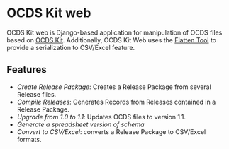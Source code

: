 # OCDS Kit web

OCDS Kit web is Django-based application for manipulation of OCDS files based
on [OCDS Kit](https://github.com/open-contracting/ocdskit). Additionally, OCDS
Kit Web uses the [Flatten Tool](https://github.com/open-contracting/ocdskit) to
provide a serialization to CSV/Excel feature.

## Features

* *Create Release Package*: Creates a Release Package from several Release files.
* *Compile Releases*: Generates Records from Releases contained in a Release Package.
* *Upgrade from 1.0 to 1.1*: Updates OCDS files to version 1.1.
* *Generate a spreadsheet version of schema*
* *Convert to CSV/Excel*: converts a Release Package to CSV/Excel formats. 
